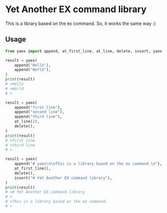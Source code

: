 # Yet Another EX command library

This is a library based on the ex command. So, it works the same way :)

## Usage

```python
from yaex import append, at_first_line, at_line, delete, insert, yaex

result = yaex(
    append("Hello"),
    append("World"),
)
print(result)
# >Hello
# >World
# >

result = yaex(
    append("first line"),
    append("second line"),
    append("third line"),
    at_line(2),
    delete(),
)
print(result)
# >first line
# >third line
# >

result = yaex(
    append("# yaex\n\nThis is a library based on the ex command.\n"),
    at_first_line(),
    delete(),
    insert("# Yet Another EX command library"),
)
print(result)
# ># Yet Another EX command library
# >
# >This is a library based on the ex command.
# >
```
